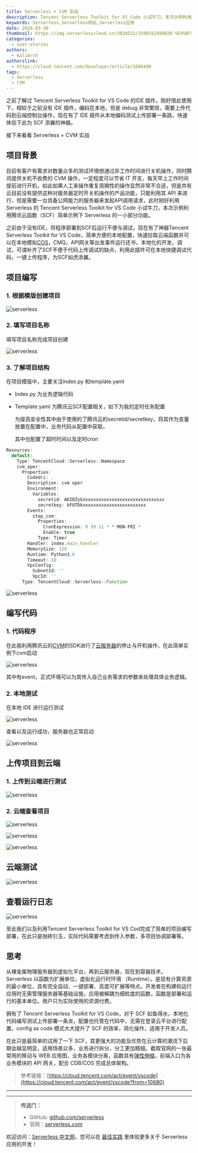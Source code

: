 ```yaml
---
title: Serverless + CVM 实战
description: Tencent Serverless Toolkit for VS Code 小试牛刀，本次示例利用腾讯云函数 SCF 简单示例下 Serverless 的一小部分功能。
keywords: Serverless,Serverless网站,Serverless应用
date: 2020-03-30
thumbnail: https://img.serverlesscloud.cn/2020522/1590162499020-%E4%BC%81%E4%B8%9A%E5%BE%AE%E4%BF%A1%E6%88%AA%E5%9B%BE_15901624529568.png
categories:
  - user-stories
authors:
  - KaliArch
authorslink:
  - https://cloud.tencent.com/developer/article/1606440
tags:
  - Serverless
  - CVM
---
```


之前了解过 Tencent Serverless Toolkit for VS Code 的IDE 插件，刚好借此使用下，相较于之前没有 IDE 插件，编码在本地，但是 debug 非常繁琐，需要上传代码到云端控制台操作，现在有了 IDE 插件从本地编码测试上传部署一条路，快速体验下此为 SCF 添翼的神器。

接下来看看 Serverless + CVM 实战

## 项目背景

目前有客户有需求对数量众多的测试环境想通过非工作时间进行关机操作，同时腾讯提供关机不收费的 CVM 操作，一定程度可以节省 IT 开支，每天早上工作时间提前进行开机，如此如果人工来操作重复周期性的操作显然非常不合适，但是共有云目前没有提供这种对服务器定时开关机操作的产品功能，只能利用其 API 来进行，但是需要一台具备公网能力的服务器来发起API调用请求，此时刚好利用 Serverless 的 Tencent Serverless Toolkit for VS Code 小试牛刀，本次示例利用腾讯云函数（SCF）简单示例下 Serverless 的一小部分功能。

之前由于没有IDE，将程序部署到SCF后运行不便与调试，现在有了神器Tencent Serverless Toolkit for VS Code，简单方便的本地配置，快速拉取云端函数并可以在本地模拟[COS](https://cloud.tencent.com/product/cos?from=10680)，CMQ，API网关等出发事件运行还书，本地化的开发，调试，可谓补齐了SCF不便于代码上传调试的缺点，利用此插件可在本地快捷调试代码，一键上传程序，为SCF如虎添翼。

## 项目编写

### 1. 根据模版创建项目

![serverless](https://img.serverlesscloud.cn/2020522/1590162499364-%E4%BC%81%E4%B8%9A%E5%BE%AE%E4%BF%A1%E6%88%AA%E5%9B%BE_15901624529568.png)

### 2. 填写项目名称

填写项目名称完成项目创建

![serverless]( https://img.serverlesscloud.cn/2020522/1590162499985-%E4%BC%81%E4%B8%9A%E5%BE%AE%E4%BF%A1%E6%88%AA%E5%9B%BE_15901624529568.png )

### 3. 了解项目结构

在项目模版中，主要关注index.py 和template.yaml

- Index.py 为业务逻辑代码
- Template.yaml 为腾讯云SCF配置相关，如下为我的定时任务配置

  为提高安全性其中由于使用的了腾讯云的secretid/secretkey，将其作为变量放置在配置中，业务代码从配置中获取，

  其中也配置了超时时间以及定时cron

```javascript
Resources:
  default:
    Type: TencentCloud::Serverless::Namespace
    cvm_oper:
      Properties:
        CodeUri: .
        Description: cvm oper
        Environment:
          Variables:
            secretid: AKIDZyGxxxxxxxxxxxxxxxxxxxxxxxxxxxxxxx
            secretkey: kFUTDkxxxxxxxxxxxxxxxxxxxxxxxx
        Events:
          stop_cvm:
            Properties:
              CronExpression: 0 59 11 * * MON-FRI *
              Enable: true
            Type: Timer
        Handler: index.main_handler
        MemorySize: 128
        Runtime: Python3.6
        Timeout: 10
        VpcConfig:
          SubnetId: ''
          VpcId: ''
      Type: TencentCloud::Serverless::Function
```

![serverless]( https://img.serverlesscloud.cn/2020522/1590162499091-%E4%BC%81%E4%B8%9A%E5%BE%AE%E4%BF%A1%E6%88%AA%E5%9B%BE_15901624529568.png )

## 编写代码

### 1. 代码程序

在此我利用腾讯云的[CVM](https://cloud.tencent.com/product/cvm?from=10680)的SDK进行了[云服务器](https://cloud.tencent.com/product/cvm?from=10680)的停止与开机操作，在此简单实例下cvm启动

![serverless]( https://img.serverlesscloud.cn/2020522/1590162499924-%E4%BC%81%E4%B8%9A%E5%BE%AE%E4%BF%A1%E6%88%AA%E5%9B%BE_15901624529568.png )

其中有event，正式环境可以为其传入自己业务需求的参数来处理具体业务逻辑。

### 2. 本地测试

在本地 IDE 进行运行测试

![serverless]( https://img.serverlesscloud.cn/2020522/1590162499968-%E4%BC%81%E4%B8%9A%E5%BE%AE%E4%BF%A1%E6%88%AA%E5%9B%BE_15901624529568.png )

查看以及运行成功，服务器也正常启动

![serverless]( https://img.serverlesscloud.cn/2020522/1590162498615-%E4%BC%81%E4%B8%9A%E5%BE%AE%E4%BF%A1%E6%88%AA%E5%9B%BE_15901624529568.png )

## 上传项目到云端

### 1. 上传到云端进行测试

![serverless]( https://img.serverlesscloud.cn/2020522/1590162498739-%E4%BC%81%E4%B8%9A%E5%BE%AE%E4%BF%A1%E6%88%AA%E5%9B%BE_15901624529568.png )

### 2. 云端查看项目

![serverless]( https://img.serverlesscloud.cn/2020522/1590162498573-%E4%BC%81%E4%B8%9A%E5%BE%AE%E4%BF%A1%E6%88%AA%E5%9B%BE_15901624529568.png )

![serverless]( https://img.serverlesscloud.cn/2020522/1590162498717-%E4%BC%81%E4%B8%9A%E5%BE%AE%E4%BF%A1%E6%88%AA%E5%9B%BE_15901624529568.png )

![serverless]( https://img.serverlesscloud.cn/2020522/1590162500055-%E4%BC%81%E4%B8%9A%E5%BE%AE%E4%BF%A1%E6%88%AA%E5%9B%BE_15901624529568.png )

## 云端测试

![serverless]( https://img.serverlesscloud.cn/2020522/1590162498671-%E4%BC%81%E4%B8%9A%E5%BE%AE%E4%BF%A1%E6%88%AA%E5%9B%BE_15901624529568.png )

## 查看运行日志

![serverless]( https://img.serverlesscloud.cn/2020522/1590162499020-%E4%BC%81%E4%B8%9A%E5%BE%AE%E4%BF%A1%E6%88%AA%E5%9B%BE_15901624529568.png )

至此我们以及利用Tencent Serverless Toolkit for VS Cod完成了简单的项目编写部署，在此只是抛砖引玉，实际代码需要考虑到传入参数，多项目协调部署等。

## 思考

从裸金属物理服务器到虚拟化平台，再到云服务器，现在到容器技术，Serverless 以函数为扩展单位，虚拟化运行时环境 （Runtime）。是现有计算资源的最小单位，具有完全自动、一键部署、高度可扩展等特点。开发者在构建和运行应用时无需管理服务器等基础设施，应用被解耦为细粒度的函数，函数是部署和运行的基本单位。用户只为实际使用的资源付费。

拥有了 Tencent Serverless Toolkit for VS Code，对于 SCF 如鱼得水，本地化代码编写测试上传部署一条龙，配置也托管在代码中，无需在登录云平台进行配置，config as code 模式大大提升了 SCF 的效率，简化操作，适用于开发人员。

在此只是最简单的试用了一下 SCF，其更强大的功能及优势在云计算的潮流下后期会越显明显，适用场景众多，业务进行拆分，分工更加精细。截取官网的一张最常用的移动与 WEB 应用图，业务各模块分离，函数具有[弹性伸缩](https://cloud.tencent.com/product/as?from=10680)，前端入口为各业务模块的 API 网关，配合 CDB/COS 完成总体架构。

> 参考链接：[https://cloud.tencent.com/act/event/vscode](https://cloud.tencent.com/act/event/vscode?from=10680)


---
<div id='scf-deploy-iframe-or-md'></div>

---

> **传送门：**
> - GitHub: [github.com/serverless](https://github.com/serverless/serverless/blob/master/README_CN.md)
> - 官网：[serverless.com](https://serverless.com/)

欢迎访问：[Serverless 中文网](https://serverlesscloud.cn/)，您可以在 [最佳实践](https://serverlesscloud.cn/best-practice) 里体验更多关于 Serverless 应用的开发！

